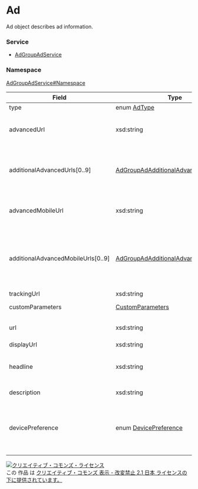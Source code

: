 

# Ad

Ad object describes ad information.

### Service

+ [AdGroupAdService](../../services/AdGroupAdService.md)

### Namespace

[AdGroupAdService#Namespace](../../services/AdGroupAdService.md#namespace)

| Field | Type | Description | response | get | add | set | remove |
| ----- | ---- | ----------- | -------- | --------- | --------- | --------- | --------- |
| type | enum [AdType](./AdType.md) | Type of ad. | yes | - | Requirement | - | - | |
| advancedUrl | xsd:string | Landing Page URL. | yes | - | Requirement<br/>※adTypeがDYNAMIC_SEARCH_LINKED_ADの場合:Ignore。 | - | - | |
| additionalAdvancedUrls[0..9] | [AdGroupAdAdditionalAdvancedUrls](./AdGroupAdAdditionalAdvancedUrls.md) | Landing Page URL.<br/>Enter the 2nd and later of landing page URLs. | yes | - | Optional<br/>※adTypeがDYNAMIC_SEARCH_LINKED_ADの場合:Ignore。 | - | - | |
| advancedMobileUrl | xsd:string | Landing Page URL (Smartphone). | yes | - | Optional<br/>※adTypeがDYNAMIC_SEARCH_LINKED_ADの場合:Ignore。 | - | - | |
| additionalAdvancedMobileUrls[0..9] | [AdGroupAdAdditionalAdvancedMobileUrls](./AdGroupAdAdditionalAdvancedMobileUrls.md) | Landing page URL (Smartphone).<br/>Enter the 2nd and later of landing page URLs (Smartphone). | yes | - | Optional<br/>※adTypeがDYNAMIC_SEARCH_LINKED_ADの場合:Ignore。 | - | - | |
| trackingUrl | xsd:string | Tracking URL. | yes | - | Optional | - | - | |
| customParameters | [CustomParameters](./CustomParameters.md) | Custome parameters. | yes | - | Optional | - | - | |
| url | xsd:string | Destination URL before upgrading. | yes | - | Ignore | Ignore | Ignore | |
| displayUrl | xsd:string | Display URL. | yes | - | Ignore | Ignore | Ignore | |
| headline | xsd:string | Title of ad. | yes | - | Requirement<br/>※adTypeがDYNAMIC_SEARCH_LINKED_ADの場合:Ignore。 | Ignore | Ignore | |
| description | xsd:string | Description of ad. | yes | - | Requirement | Ignore | Ignore | |
| devicePreference | enum [DevicePreference](./DevicePreference.md) | Information of Focus Device.<br/>*It enables to display your ads to smartphone devices. | yes | - | Optional<br/>※DOUBLE_TEXT_ADの場合、Ignore。 | Ignore | Ignore | |

<a rel="license" href="http://creativecommons.org/licenses/by-nd/2.1/jp/"><img alt="クリエイティブ・コモンズ・ライセンス" style="border-width:0" src="https://i.creativecommons.org/l/by-nd/2.1/jp/88x31.png" /></a><br />この 作品 は <a rel="license" href="http://creativecommons.org/licenses/by-nd/2.1/jp/">クリエイティブ・コモンズ 表示 - 改変禁止 2.1 日本 ライセンスの下に提供されています。</a>
